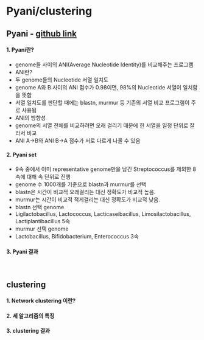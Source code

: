 Pyani/clustering
====================
## Pyani - [github link](https://github.com/widdowquinn/pyani)

#### 1. Pyani란?
 - genome들 사이의 ANI(Average Nucleotide Identity)를 비교해주는 프로그램
 - ANI란?
  - 두 genome들의 Nucleotide 서열 일치도
  - genome A와 B 사이의 ANI 점수가 0.98이면, 98%의 Nucleotide 서열이 일치함을 뜻함
  - 서열 일치도를 판단할 때에는 blastn, murmur 등 기존의 서열 비교 프로그램이 주로 사용됨
 - ANI의 방향성
  - genome의 서열 전체를 비교하려면 오래 걸리기 때문에 한 서열을 일정 단위로 잘라서 비교
  - ANI A->B와 ANI B->A 점수가 서로 다르게 나올 수 있음

#### 2. Pyani set

 - 9속 중에서 이미 representative genome만을 남긴 Streptococcus를 제외한 8속에 대해 속 단위로 진행
 - genome 수 1000개를 기준으로 blastn과 murmur를 선택
  - blastn은 시간이 비교적 오래걸리는 대신 정확도가 비교적 높음.
  - murmur는 시간이 비교적 적게걸리는 대신 정확도가 비교적 낮음.
  - blastn 선택 genome
   - Ligilactobacillus, Lactococcus, Lacticaseibacillus, Limosilactobacillus, Lactiplantibacillus 5속
  - murmur 선택 genome
   - Lactobacillus, Bifidobacterium, Enterococcus 3속
  

#### 3. Pyani 결과
<br/>

## clustering

#### 1. Network clustering 이란?

#### 2. 세 알고리즘의 특징

#### 3. clustering 결과
